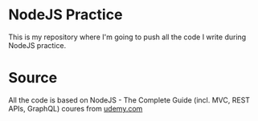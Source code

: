 # NodeJS Practice
This is my repository where I'm going to push all the code I write during NodeJS practice.
# Source 
All the code is based on NodeJS - The Complete Guide (incl. MVC, REST APIs, GraphQL) coures from [udemy.com](https://udemy.com)
